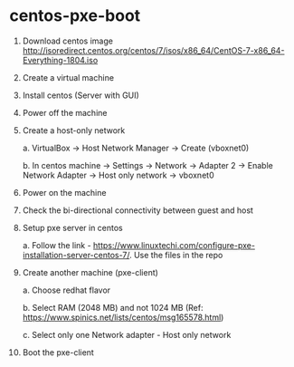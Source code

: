 # centos-pxe-boot

1. Download centos image http://isoredirect.centos.org/centos/7/isos/x86_64/CentOS-7-x86_64-Everything-1804.iso
2. Create a virtual machine
3. Install centos (Server with GUI)
4. Power off the machine
5. Create a host-only network

    a. VirtualBox -> Host Network Manager -> Create (vboxnet0)
    
    b. In centos machine -> Settings -> Network -> Adapter 2 -> Enable Network Adapter -> Host only network -> vboxnet0
    
6. Power on the machine
7. Check the bi-directional connectivity between guest and host
8. Setup pxe server in centos

    a. Follow the link - https://www.linuxtechi.com/configure-pxe-installation-server-centos-7/. Use the files in the repo
  
9. Create another machine (pxe-client)
  
    a. Choose redhat flavor
  
    b. Select RAM (2048 MB) and not 1024 MB (Ref: https://www.spinics.net/lists/centos/msg165578.html)
  
    c. Select only one Network adapter - Host only network
  
10. Boot the pxe-client
